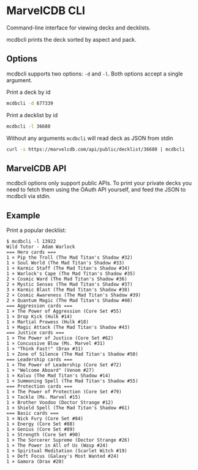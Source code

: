 # MarvelCDB CLI

Command-line interface for viewing decks and decklists.

mcdbcli prints the deck sorted by aspect and pack.

## Options

mcdbcli supports two options: `-d` and `-l`. Both options accept a single argument.

Print a deck by id

```sh
mcdbcli -d 677339
```

Print a decklist by id

```sh
mcdbcli -l 36680
```

Without any arguments `mcdbcli` will read deck as JSON from stdin

```sh
curl -s https://marvelcdb.com/api/public/decklist/36680 | mcdbcli
```

## MarvelCDB API

mcdbcli options only support public APIs. To print your private decks you need to fetch them
using the OAuth API yourself, and feed the JSON to mcdbcli via stdin.

## Example

Print a popular decklist:

```console
$ mcdbcli -l 13922
Wild Tutor - Adam Warlock
=== Hero cards ===
1 × Pip the Troll (The Mad Titan's Shadow #32)
1 × Soul World (The Mad Titan's Shadow #33)
1 × Karmic Staff (The Mad Titan's Shadow #34)
1 × Warlock's Cape (The Mad Titan's Shadow #35)
2 × Cosmic Ward (The Mad Titan's Shadow #36)
2 × Mystic Senses (The Mad Titan's Shadow #37)
3 × Karmic Blast (The Mad Titan's Shadow #38)
2 × Cosmic Awareness (The Mad Titan's Shadow #39)
2 × Quantum Magic (The Mad Titan's Shadow #40)
=== Aggression cards ===
1 × The Power of Aggression (Core Set #55)
1 × Drop Kick (Hulk #14)
1 × Martial Prowess (Hulk #18)
1 × Magic Attack (The Mad Titan's Shadow #43)
=== Justice cards ===
1 × The Power of Justice (Core Set #62)
1 × Concussive Blow (Ms. Marvel #31)
1 × "Think Fast!" (Drax #31)
1 × Zone of Silence (The Mad Titan's Shadow #50)
=== Leadership cards ===
1 × The Power of Leadership (Core Set #72)
1 × "Welcome Aboard" (Venom #27)
1 × Kaluu (The Mad Titan's Shadow #14)
1 × Summoning Spell (The Mad Titan's Shadow #55)
=== Protection cards ===
1 × The Power of Protection (Core Set #79)
1 × Tackle (Ms. Marvel #15)
1 × Brother Voodoo (Doctor Strange #12)
1 × Shield Spell (The Mad Titan's Shadow #61)
=== Basic cards ===
1 × Nick Fury (Core Set #84)
1 × Energy (Core Set #88)
1 × Genius (Core Set #89)
1 × Strength (Core Set #90)
1 × The Sorcerer Supreme (Doctor Strange #26)
1 × The Power in All of Us (Wasp #24)
1 × Spiritual Meditation (Scarlet Witch #19)
1 × Deft Focus (Galaxy's Most Wanted #24)
1 × Gamora (Drax #20)
```
